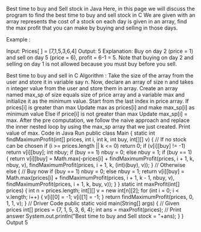 Best time to buy and Sell stock in Java
Here, in this page we will discuss the program to find the best time to buy and sell stock in C  We are given with an array represents the cost of a stock on each day is given in an array, find the max profit that you can make by buying and selling in those days.

Example :

Input: Prices[ ] = [7,1,5,3,6,4]
Output: 5
Explanation: Buy on day 2 (price = 1) and sell on day 5 (price = 6), profit = 6-1 = 5. Note that buying on day 2 and selling on day 1 is not allowed because you must buy before you sell.

 
Best time to buy and sell in C
Algorithm :
Take the size of the array from the user and store it in variable say n.
Now, declare an array of size n and takes n integer value from the user and store them in array.
Create an array named max_sp of size equals size of price array and a variable max and initialize it as the minimum value.
Start from the last index in price array.
If prices[i] is greater than max
Update max as prices[i] and make max_sp[i] as minimum value
Else if price[i] is not greater than max
Update max_sp[i] = max.
After the pre computation, we follow the naive approach and replace the inner nested loop by using the max_sp array that we just created.
Print value of max.
Code in Java
Run
public class Main {
    static int findMaximumProfit(int[] prices, int i, int k, int buy, int[][] v) {
        // If no stock can be chosen
        if (i >= prices.length || k <= 0) return 0;
        if (v[i][buy] != -1) return v[i][buy];
        int nbuy;
        if (buy == 1)
            nbuy = 0;
        else
            nbuy = 1;
        if (buy == 1) {
            return v[i][buy] = Math.max(-prices[i] + findMaximumProfit(prices, i + 1, k, nbuy, v),
                                        findMaximumProfit(prices, i + 1, k, (int)(buy), v));
        }
        // Otherwise
        else {
            // Buy now
            if (buy == 1)
                nbuy = 0;
            else
                nbuy = 1;
            return v[i][buy] =
                       Math.max(prices[i] + findMaximumProfit(prices, i + 1, k - 1, nbuy, v),
                                findMaximumProfit(prices, i + 1, k, buy, v));
        }
    }
    static int maxProfit(int[] prices) {
        int n = prices.length;
        int[][] v = new int[n][2];
        for (int i = 0; i < v.length; i++) {
            v[i][0] = -1;
            v[i][1] = -1;
        }
        return findMaximumProfit(prices, 0, 1, 1, v);
    }
    // Driver Code
    public
    static void main(String[] args) {
        // Given prices
        int[] prices = {7, 1, 5, 3, 6, 4};
        int ans = maxProfit(prices);
        // Print answer
        System.out.println("Best time to buy and Sell stock = "+ans);
    }
}
Output
5
